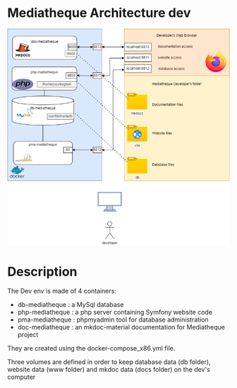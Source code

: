 # Mediatheque Architecture dev

![Picture of mediatheque dev archi](./assets/images/archidev.png "Schema of mediatheque dev Archi")

# Description

The Dev env is made of 4 containers:

* db-mediatheque : a MySql database
* php-mediatheque : a php server containing Symfony website code
* pma-mediatheque : phpmyadmin tool for database administration
* doc-mediatheque : an mkdoc-material documentation for Mediatheque project

They are created using the docker-compose_x86.yml file. 

Three volumes are defined in order to keep database data (db folder), website data (www folder) and mkdoc data (docs folder) on the dev's computer
